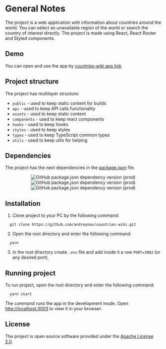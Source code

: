 # General Notes

The project is a web application with information about countries around the world. You can select an unavailable region of the world or search the country of interest directly. The project is made using React, React Router and Styled components.

## Demo

You can open and use the app by [countries-wiki app link]().

## Project structure

The project has multilayer structure:

- `public` - used to keep static content for builds
- `api` - used to keep API calls functionality
- `assets` - used to keep static content
- `components` - used to keep react components
- `hooks` - used to keep hooks
- `styles` - used to keep styles
- `types` - used to keep TypeScript common types
- `utils` - used to keep utils for helping

## Dependencies

The project has the next dependencies in the [package.json](package.json) file.

<div align="center">

![GitHub package.json dependency version (prod)](https://img.shields.io/github/package-json/dependency-version/andreynav/countries-wiki/react?style=for-the-badge)
![GitHub package.json dependency version (prod)](https://img.shields.io/github/package-json/dependency-version/andreynav/countries-wiki/react-router-dom?style=for-the-badge)
![GitHub package.json dependency version (prod)](https://img.shields.io/github/package-json/dependency-version/andreynav/countries-wiki/styled-components?style=for-the-badge)

</div>

## Installation

1. Clone project to your PC by the following command:

```console
  git clone https://github.com/andreynav/countries-wiki.git
```

2. Open the root directory and enter the following command:

```console
  yarn
```

3. In the root directory create `.env` file and add inside it a row `PORT=3002` (or any desired port).


## Running project

To run project, open the root directory and enter the following command:

```console
  yarn start
```

The command runs the app in the development mode.
Open [http://localhost:3003](http://localhost:3002) to view it in your browser.

## License

The project is open source software provided under the [Apache License 2.0](LICENSE.md).